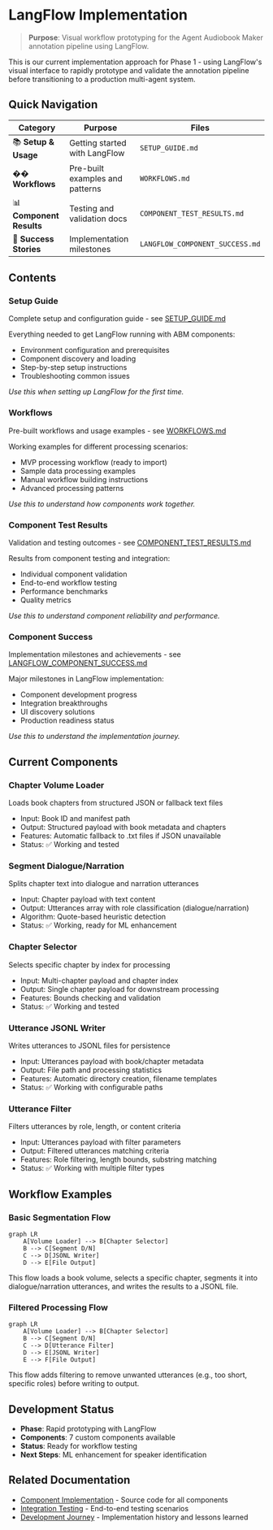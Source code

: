 # LangFlow Implementation

> **Purpose**: Visual workflow prototyping for the Agent Audiobook Maker annotation pipeline using LangFlow.

This is our current implementation approach for Phase 1 - using LangFlow's visual interface to rapidly prototype and validate the annotation pipeline before transitioning to a production multi-agent system.

## Quick Navigation

| Category | Purpose | Files |
|----------|---------|-------|
| 📚 **Setup & Usage** | Getting started with LangFlow | `SETUP_GUIDE.md` |
| �� **Workflows** | Pre-built examples and patterns | `WORKFLOWS.md` |
| 📊 **Component Results** | Testing and validation docs | `COMPONENT_TEST_RESULTS.md` |
| 🎯 **Success Stories** | Implementation milestones | `LANGFLOW_COMPONENT_SUCCESS.md` |

## Contents

### Setup Guide

Complete setup and configuration guide - see [SETUP_GUIDE.md](SETUP_GUIDE.md)

Everything needed to get LangFlow running with ABM components:

- Environment configuration and prerequisites
- Component discovery and loading  
- Step-by-step setup instructions
- Troubleshooting common issues

*Use this when setting up LangFlow for the first time.*

### Workflows

Pre-built workflows and usage examples - see [WORKFLOWS.md](WORKFLOWS.md)

Working examples for different processing scenarios:

- MVP processing workflow (ready to import)
- Sample data processing examples
- Manual workflow building instructions
- Advanced processing patterns

*Use this to understand how components work together.*

### Component Test Results

Validation and testing outcomes - see [COMPONENT_TEST_RESULTS.md](COMPONENT_TEST_RESULTS.md)

Results from component testing and integration:

- Individual component validation
- End-to-end workflow testing
- Performance benchmarks
- Quality metrics

*Use this to understand component reliability and performance.*

### Component Success

Implementation milestones and achievements - see [LANGFLOW_COMPONENT_SUCCESS.md](LANGFLOW_COMPONENT_SUCCESS.md)

Major milestones in LangFlow implementation:

- Component development progress
- Integration breakthroughs
- UI discovery solutions
- Production readiness status

*Use this to understand the implementation journey.*

## Current Components

### Chapter Volume Loader

Loads book chapters from structured JSON or fallback text files

- Input: Book ID and manifest path
- Output: Structured payload with book metadata and chapters
- Features: Automatic fallback to .txt files if JSON unavailable
- Status: ✅ Working and tested

### Segment Dialogue/Narration  

Splits chapter text into dialogue and narration utterances

- Input: Chapter payload with text content
- Output: Utterances array with role classification (dialogue/narration)
- Algorithm: Quote-based heuristic detection
- Status: ✅ Working, ready for ML enhancement

### Chapter Selector

Selects specific chapter by index for processing

- Input: Multi-chapter payload and chapter index
- Output: Single chapter payload for downstream processing  
- Features: Bounds checking and validation
- Status: ✅ Working and tested

### Utterance JSONL Writer

Writes utterances to JSONL files for persistence

- Input: Utterances payload with book/chapter metadata
- Output: File path and processing statistics
- Features: Automatic directory creation, filename templates
- Status: ✅ Working with configurable paths

### Utterance Filter

Filters utterances by role, length, or content criteria

- Input: Utterances payload with filter parameters
- Output: Filtered utterances matching criteria
- Features: Role filtering, length bounds, substring matching
- Status: ✅ Working with multiple filter types

## Workflow Examples

### Basic Segmentation Flow

```mermaid
graph LR
    A[Volume Loader] --> B[Chapter Selector]
    B --> C[Segment D/N]
    C --> D[JSONL Writer]
    D --> E[File Output]
```

This flow loads a book volume, selects a specific chapter, segments it into dialogue/narration utterances, and writes the results to a JSONL file.

### Filtered Processing Flow

```mermaid  
graph LR
    A[Volume Loader] --> B[Chapter Selector]
    B --> C[Segment D/N]
    C --> D[Utterance Filter]
    D --> E[JSONL Writer]
    E --> F[File Output]
```

This flow adds filtering to remove unwanted utterances (e.g., too short, specific roles) before writing to output.

## Development Status

- **Phase**: Rapid prototyping with LangFlow
- **Components**: 7 custom components available
- **Status**: Ready for workflow testing
- **Next Steps**: ML enhancement for speaker identification

## Related Documentation

- [Component Implementation](../../../lf_components/README.md) - Source code for all components
- [Integration Testing](../../../tests/integration/) - End-to-end testing scenarios
- [Development Journey](../../05-development/journey/README.md) - Implementation history and lessons learned
